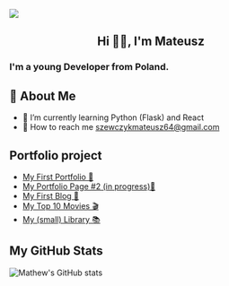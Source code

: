 ![](https://camo.githubusercontent.com/f6decabc6a509fd6d5d8a1053fedc3ad96458e223c6a9f8f312d125b6e833c7b/68747470733a2f2f692e696d6775722e636f6d2f6958754c3148472e706e67)
<h2 style="text-align: center;"> Hi 🙋‍♂️, I'm Mateusz </h2>
<h3> I'm a young Developer from Poland.</h3>

## 👦 About Me 
- 🧠 I’m currently learning Python (Flask) and React
- 📩 How to reach me szewczykmateusz64@gmail.com

## Portfolio project
- [My First Portfolio 📃](https://github.com/Wolanin00/Portfolio_Page_1)
- [My Portfolio Page #2 (in progress)🤠](https://github.com/Wolanin00/Portfolio_Page_2)
- [My First Blog 📖](https://github.com/Wolanin00/My_First_Blog)
- [My Top 10 Movies 🎬](https://github.com/Wolanin00/My_Top_10_Movies)
- [My (small) Library 📚](https://github.com/Wolanin00/My_Library)

## My GitHub Stats
![Mathew's GitHub stats](https://github-readme-stats.vercel.app/api?username=Wolanin00&show_icons=true&theme=default)
